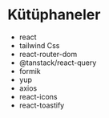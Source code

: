 # Kütüphaneler

- react
- tailwind Css
- react-router-dom
- @tanstack/react-query
- formik
- yup
- axios
- react-icons
- react-toastify
